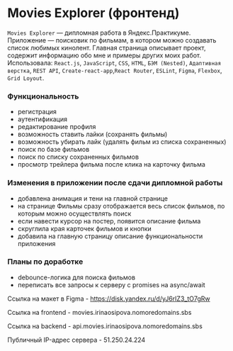 # Movies Explorer (фронтенд)
`Movies Explorer` — дипломная работа в Яндекс.Практикуме.
Приложение — поисковик по фильмам, в котором можно создавать список любимых кинолент.
Главная страница описывает проект, содержит информацию обо мне и примеры других моих работ.
Использовала: `React.js`, `JavaScript`, `CSS`, `HTML`, `БЭМ (Nested)`, `Адаптивная верстка`, 
`REST API`, `Create-react-app`,`React Router`, `ESLint`, `Figma`, `Flexbox`, `Grid Loyout`.

### Функциональность
* регистрация
* аутентификация
* редактирование профиля
* возможность ставить лайки (сохранять фильмы)
* возможность убирать лайк (удалять фильм из списка сохраненных)
* поиск по базе фильмов
* поиск по списку сохраненных фильмов
* просмотр трейлера фильма после клика на карточку фильма

### Изменения в приложении после сдачи дипломной работы
* добавлена анимация и тени на главной странице
* на странице Фильмы сразу отображается весь список фильмов, по которым можно осуществлять поиск
* если навести курсор на постер, появится описание фильма
* скруглила края карточек фильмов и кнопки
* добавила на главную страницу описание функциональности приложения

### Планы по доработке
* debounce-логика для поиска фильмов
* переписать все запросы к серверу с promises на async/await

Ссылка на макет в Figma - https://disk.yandex.ru/d/yJ6rIZ3_tO7gRw

Ссылка на frontend - movies.irinaosipova.nomoredomains.sbs

Ссылка на backend - api.movies.irinaosipova.nomoredomains.sbs

Публичный IP-адрес сервера - 51.250.24.224

